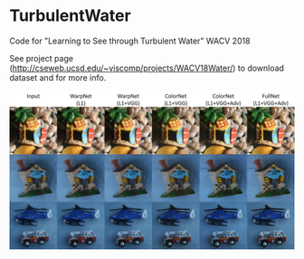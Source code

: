 # TurbulentWater
Code for "Learning to See through Turbulent Water" WACV 2018

See project page (http://cseweb.ucsd.edu/~viscomp/projects/WACV18Water/) to download dataset and for more info.

<img src="results.jpg" width="900px"/>
